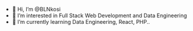 - 👋 Hi, I’m @BLNkosi
- 👀 I’m interested in Full Stack Web Development and Data Engineering
- 🌱 I’m currently learning Data Engineering, React, PHP..
<!---
BLNkosi/BLNkosi is a ✨ special ✨ repository because its `README.md` (this file) appears on your GitHub profile.
You can click the Preview link to take a look at your changes.
--->
